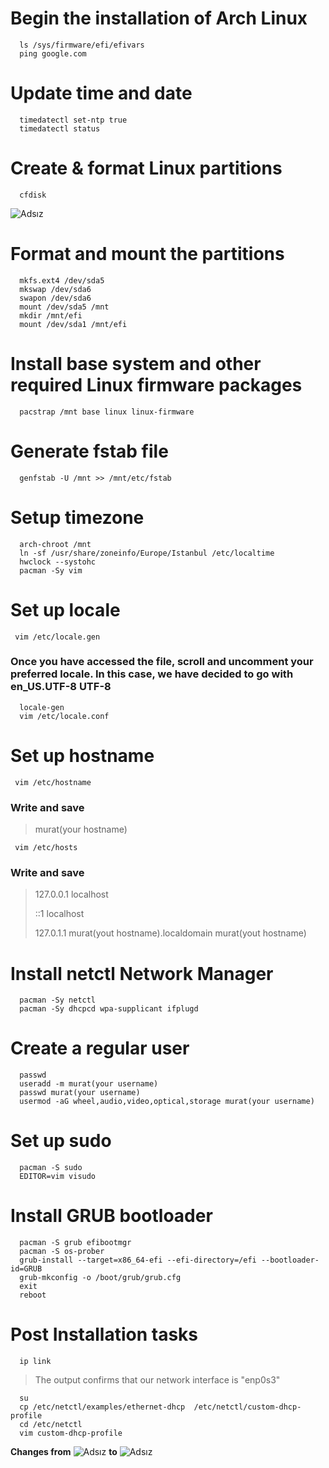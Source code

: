 # Begin the installation of Arch Linux
```
  ls /sys/firmware/efi/efivars
  ping google.com
```
# Update time and date
```
  timedatectl set-ntp true
  timedatectl status
```
# Create & format Linux partitions
```
  cfdisk
```
![Adsız](https://user-images.githubusercontent.com/51914434/135347668-ee7b3552-6d72-4072-85cf-029ce7239b05.png)

# Format and mount the partitions
```
  mkfs.ext4 /dev/sda5
  mkswap /dev/sda6
  swapon /dev/sda6
  mount /dev/sda5 /mnt
  mkdir /mnt/efi
  mount /dev/sda1 /mnt/efi
```
# Install base system and other required Linux firmware packages
```
  pacstrap /mnt base linux linux-firmware
```
# Generate fstab file
```
  genfstab -U /mnt >> /mnt/etc/fstab
```
# Setup timezone
```
  arch-chroot /mnt
  ln -sf /usr/share/zoneinfo/Europe/Istanbul /etc/localtime
  hwclock --systohc
  pacman -Sy vim
```
# Set up locale
```
 vim /etc/locale.gen
```
### Once you have accessed the file, scroll and uncomment your preferred locale. In this case, we have decided to go with en_US.UTF-8 UTF-8
```
  locale-gen
  vim /etc/locale.conf
```
# Set up hostname
```
 vim /etc/hostname
```
### Write and save
  >murat(your hostname)

```
 vim /etc/hosts
```
### Write and save
  >127.0.0.1          localhost
  >
  >::1                localhost 
  >
  >127.0.1.1          murat(yout hostname).localdomain         murat(yout hostname)

# Install netctl Network Manager
```
  pacman -Sy netctl
  pacman -Sy dhcpcd wpa-supplicant ifplugd
```
# Create a regular user
```
  passwd
  useradd -m murat(your username)
  passwd murat(your username)
  usermod -aG wheel,audio,video,optical,storage murat(your username)
```
# Set up sudo
```
  pacman -S sudo
  EDITOR=vim visudo
```
# Install GRUB bootloader
```
  pacman -S grub efibootmgr
  pacman -S os-prober
  grub-install --target=x86_64-efi --efi-directory=/efi --bootloader-id=GRUB
  grub-mkconfig -o /boot/grub/grub.cfg
  exit
  reboot
```
# Post Installation tasks
```
  ip link
```
  >The output confirms that our network interface is "enp0s3"

```
  su
  cp /etc/netctl/examples/ethernet-dhcp  /etc/netctl/custom-dhcp-profile
  cd /etc/netctl
  vim custom-dhcp-profile
```
**Changes from**
![Adsız](https://user-images.githubusercontent.com/51914434/135350696-a2e57d3b-86aa-4f5b-8699-0a10654ca67f.png)
**to**
![Adsız](https://user-images.githubusercontent.com/51914434/135351022-2647f9c6-dc96-418c-8506-3869e0ad0700.png)

